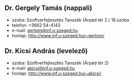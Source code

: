 ## Dr. Gergely Tamás (nappali)

- szoba: Szoftverfejlesztés Tanszék (Árpád tér 2.) 18.szoba
- telefon: +3662 54-4143
- e-mail: gertom@inf.u-szeged.hu
- honlap: http://www.inf.u-szeged.hu/~gertom/

## Dr. Kicsi András (levelező)

- szoba: Szoftverfejlesztés Tanszék (Árpád tér 2) 
- e-mail: akicsi@inf.u-szeged.hu
- honlap: http://www.inf.u-szeged.hu/~akicsi/

